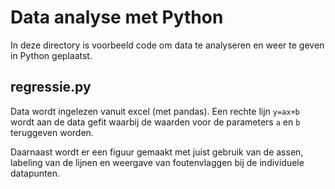 # Data analyse met Python

In deze directory is voorbeeld code om data te analyseren en weer te geven in Python geplaatst.

## regressie.py
Data wordt ingelezen vanuit excel (met pandas). Een rechte lijn ```y=ax+b``` wordt aan de data gefit waarbij de waarden voor de parameters ```a``` en ```b``` teruggeven worden. 

Daarnaast wordt er een figuur gemaakt met juist gebruik van de assen, labeling van de lijnen en weergave van foutenvlaggen bij de individuele datapunten. 
